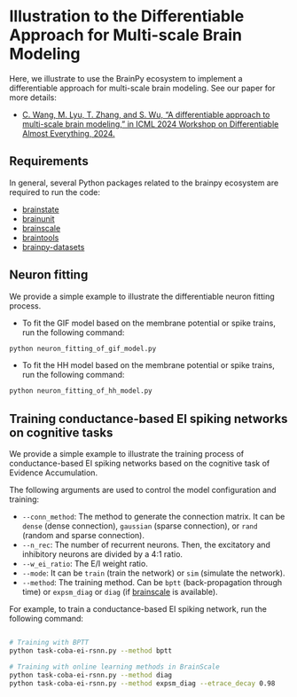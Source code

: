 # Illustration to the Differentiable Approach for Multi-scale Brain Modeling

Here, we illustrate to use the BrainPy ecosystem to implement a differentiable approach for multi-scale brain modeling.
See our paper for more details:

- [C. Wang, M. Lyu, T. Zhang, and S. Wu, “A differentiable approach to multi-scale brain modeling,” in ICML 2024 Workshop on Differentiable Almost Everything, 2024. ](https://openreview.net/forum?id=a6cpnxdGq7)


## Requirements

In general, several Python packages related to the brainpy ecosystem are required to run the code:

- [brainstate](https://github.com/brainpy/brainstate)
- [brainunit](https://github.com/brainpy/brainunit)
- [brainscale](https://github.com/brainpy/brainscale)
- [braintools](https://github.com/brainpy/braintools)
- [brainpy-datasets](https://github.com/brainpy/datasets)

## Neuron fitting

We provide a simple example to illustrate the differentiable neuron fitting process.
    
- To fit the GIF model based on the membrane potential or spike trains, run the following command:

```bash
python neuron_fitting_of_gif_model.py
```

- To fit the HH model based on the membrane potential or spike trains, run the following command:

```bash 
python neuron_fitting_of_hh_model.py
```

## Training conductance-based EI spiking networks on cognitive tasks

We provide a simple example to illustrate the training process of conductance-based EI 
spiking networks based on the cognitive task of Evidence Accumulation.

The following arguments are used to control the model configuration and training:

- ``--conn_method``: The method to generate the connection matrix. It can be ``dense`` (dense connection), ``gaussian`` (sparse connection), or ``rand`` (random and sparse connection).
- ``--n_rec``: The number of recurrent neurons. Then, the excitatory and inhibitory neurons are divided by a 4:1 ratio.
- ``--w_ei_ratio``: The E/I weight ratio.
- ``--mode``: It can be ``train`` (train the network) or ``sim`` (simulate the network).
- ``--method``: The training method. Can be ``bptt`` (back-propagation through time) or ``expsm_diag`` or ``diag`` (if [brainscale](https://github.com/brainpy/brainscale) is available).


For example, to train a conductance-based EI spiking network, run the following command:

```bash

# Training with BPTT
python task-coba-ei-rsnn.py --method bptt

# Training with online learning methods in BrainScale
python task-coba-ei-rsnn.py --method diag
python task-coba-ei-rsnn.py --method expsm_diag --etrace_decay 0.98
```


